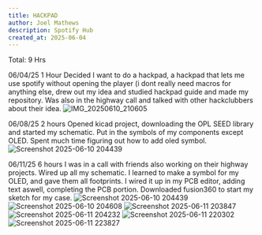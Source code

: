 ```yaml
---
title: HACKPAD
author: Joel Mathews
description: Spotify Hub
created_at: 2025-06-04
---
```


Total: 9 Hrs


06/04/25
1 Hour
Decided I want to do a hackpad, a hackpad that lets me use spotify without opening the player (i dont really need macros for anything else, drew out my idea and studied hackpad guide and made my repository. Was also in the highway call and talked with other hackclubbers about their idea.
![IMG_20250610_210605](https://github.com/user-attachments/assets/57a29c67-1753-4057-adc1-e4e2c84ae22c)

06/08/25
2 hours
Opened kicad project, downloading the OPL SEED library and started my schematic. Put in the symbols of my components except OLED. Spent much time figuring out how to add oled symbol.
![Screenshot 2025-06-10 204439](https://github.com/user-attachments/assets/166f043c-7e4c-407a-bb3e-77d0f83d362f)

06/11/25
6 hours
I was in a call with friends also working on their highway projects. Wired up all my schematic. I learned to make a symbol for my OLED, and gave them all footprints. I wired it up in my PCB editor, adding text aswell, completing the PCB portion. Downloaded fusion360 to start my sketch for my case.
![Screenshot 2025-06-10 204439](https://github.com/user-attachments/assets/166f043c-7e4c-407a-bb3e-77d0f83d362f)
![Screenshot 2025-06-10 204608](https://github.com/user-attachments/assets/7239ba5b-315e-4a70-a1ed-6f98e3ff0927)
![Screenshot 2025-06-11 203847](https://github.com/user-attachments/assets/c29ffefe-900a-41a5-b649-4a7b9212d3f3)
![Screenshot 2025-06-11 204232](https://github.com/user-attachments/assets/86f493c8-0cf9-40de-b806-001bc6b5dc4a)
![Screenshot 2025-06-11 220302](https://github.com/user-attachments/assets/7f31e55f-7e0e-4f2e-a9ab-b676e526e2f4)
![Screenshot 2025-06-11 223827](https://github.com/user-attachments/assets/5122ff14-c85b-47ae-8787-a67b7cb2b044)
